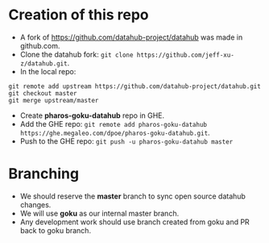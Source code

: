 # Creation of this repo

- A fork of https://github.com/datahub-project/datahub was made in github.com.
- Clone the datahub fork: ```git clone https://github.com/jeff-xu-z/datahub.git```.
- In the local repo:

```
git remote add upstream https://github.com/datahub-project/datahub.git
git checkout master
git merge upstream/master
```

- Create **pharos-goku-datahub** repo in GHE.
- Add the GHE repo: ```git remote add pharos-goku-datahub https://ghe.megaleo.com/dpoe/pharos-goku-datahub.git```.
- Push to the GHE repo: ```git push -u pharos-goku-datahub master```

# Branching

- We should reserve the **master** branch to sync open source datahub changes.
- We will use **goku** as our internal master branch.
- Any development work should use branch created from goku and PR back to goku branch.

